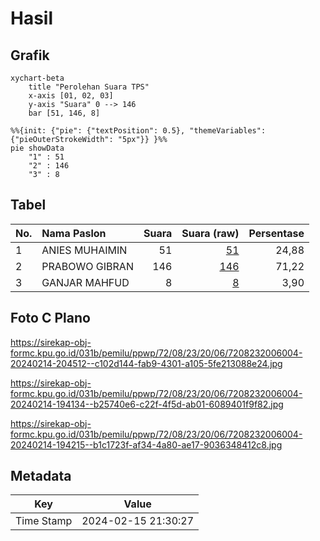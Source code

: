 # Hasil

## Grafik

```mermaid
xychart-beta
    title "Perolehan Suara TPS"
    x-axis [01, 02, 03]
    y-axis "Suara" 0 --> 146
    bar [51, 146, 8]
```

```mermaid
%%{init: {"pie": {"textPosition": 0.5}, "themeVariables": {"pieOuterStrokeWidth": "5px"}} }%%
pie showData
    "1" : 51
    "2" : 146
    "3" : 8
```

## Tabel

| No. | Nama Paslon    | Suara | Suara (raw) | Persentase |
|:--- |:-------------- | -----:| -----------:| ----------:|
| 1   | ANIES MUHAIMIN | 51    | [51][p-1]   | 24,88      |
| 2   | PRABOWO GIBRAN | 146   | [146][p-2]  | 71,22      |
| 3   | GANJAR MAHFUD  | 8     | [8][p-3]    | 3,90       |


[p-1]: https://github.com/gigit-pemilu/pemilu-2024-72-sulawesi-tengah/blob/main/pilpres/hitung-suara/sub/72-sulawesi-tengah/sub/08-parigi-moutong/sub/23-sidoan/sub/2006-sidoan/sub/004-tps/sub/paslon-1.txt
[p-2]: https://github.com/gigit-pemilu/pemilu-2024-72-sulawesi-tengah/blob/main/pilpres/hitung-suara/sub/72-sulawesi-tengah/sub/08-parigi-moutong/sub/23-sidoan/sub/2006-sidoan/sub/004-tps/sub/paslon-2.txt
[p-3]: https://github.com/gigit-pemilu/pemilu-2024-72-sulawesi-tengah/blob/main/pilpres/hitung-suara/sub/72-sulawesi-tengah/sub/08-parigi-moutong/sub/23-sidoan/sub/2006-sidoan/sub/004-tps/sub/paslon-3.txt

## Foto C Plano

https://sirekap-obj-formc.kpu.go.id/031b/pemilu/ppwp/72/08/23/20/06/7208232006004-20240214-204512--c102d144-fab9-4301-a105-5fe213088e24.jpg

https://sirekap-obj-formc.kpu.go.id/031b/pemilu/ppwp/72/08/23/20/06/7208232006004-20240214-194134--b25740e6-c22f-4f5d-ab01-6089401f9f82.jpg

https://sirekap-obj-formc.kpu.go.id/031b/pemilu/ppwp/72/08/23/20/06/7208232006004-20240214-194215--b1c1723f-af34-4a80-ae17-9036348412c8.jpg


## Metadata

| Key        | Value               |
| ---------- | ------------------- |
| Time Stamp | 2024-02-15 21:30:27 |



